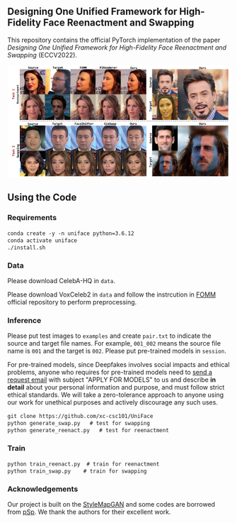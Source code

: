 ## Designing One Unified Framework for High-Fidelity Face Reenactment and Swapping
This repository contains the official PyTorch implementation of the paper *Designing One Unified Framework for High-Fidelity Face Reenactment and Swapping* (ECCV2022).

![avatar](demo/teaser.jpg)

## Using the Code

### Requirements
```
conda create -y -n uniface python=3.6.12
conda activate uniface
./install.sh
```

### Data
Please download CelebA-HQ in `data`.

Please download VoxCeleb2 in `data` and follow the instrcution in [FOMM](https://github.com/AliaksandrSiarohin/first-order-model) official repository to perform preprocessing.

### Inference
Please put test images to `examples` and create `pair.txt` to indicate the source and target file names. For example, `001_002` means the source file name is `001` and the target is `002`.
Please put pre-trained models in `session`.

For pre-trained models, since Deepfakes involves social impacts and ethical problems, anyone who requires for pre-trained models need to [send a request email](mailto:21832066@zju.edu.cn) with subject "APPLY FOR MODELS" to us and describe **in detail** about your personal information and purpose, and must follow strict ethical standards. We will take a zero-tolerance approach to anyone using our work for unethical purposes and actively discourage any such uses.

```
git clone https://github.com/xc-csc101/UniFace
python generate_swap.py   # test for swapping
python generate_reenact.py   # test for reenactment
```

### Train
```
python train_reenact.py  # train for reenactment
python train_swap.py    # train for swapping
```

### Acknowledgements
Our project is built on the [StyleMapGAN](https://github.com/naver-ai/StyleMapGAN) and some codes are borrowed from [pSp](https://github.com/eladrich/pixel2style2pixel). We thank the authors for their excellent work.